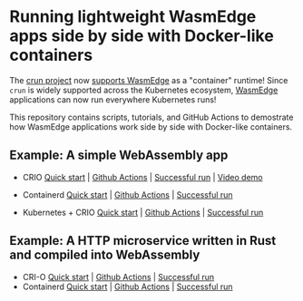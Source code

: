 # Running lightweight WasmEdge apps side by side with Docker-like containers

The [crun project](https://github.com/containers/crun) now [supports WasmEdge](https://github.com/containers/crun/pull/774/commits/825108e0be3e8de55040f3690c4c2bc2ae7add0f) as a "container" runtime! 
Since `crun` is widely supported across the Kubernetes ecosystem, [WasmEdge](https://github.com/WasmEdge/WasmEdge) applications can now run
everywhere Kubernetes runs!

This repository contains scripts, tutorials, and GitHub Actions to demostrate
how WasmEdge applications work side by side with Docker-like containers.

## Example: A simple WebAssembly app

* CRIO [Quick start](crio/README.md) | [Github Actions](.github/workflows/crio.yml) | [Successful run](https://github.com/second-state/wasmedge-containers-examples/runs/4317457300?check_suite_focus=true#step:4:37) | [Video demo](https://youtu.be/BlLCcAH6Hqo)

* Containerd [Quick start](containerd/README.md) | [Github Actions](.github/workflows/containerd.yml) | [Successful run](https://github.com/second-state/wasmedge-containers-examples/runs/4321868699?check_suite_focus=true#step:4:63) 

* Kubernetes + CRIO [Quick start](kubernetes/README.md) | [Github Actions](.github/workflows/kubernetes.yml) | [Successful run](https://github.com/second-state/wasmedge-containers-examples/runs/4317457304?check_suite_focus=true#step:6:2999)

## Example: A HTTP microservice written in Rust and compiled into WebAssembly

* CRI-O [Quick start](crio/http_server/README.md) | [Github Actions](.github/workflows/crio-server.yml) | [Successful run](https://github.com/second-state/wasmedge-containers-examples/runs/4317457313?check_suite_focus=true#step:4:54)
* Containerd [Quick start](containerd/http_server/README.md) | [Github Actions](.github/workflows/containerd-server.yml) | [Successful run](https://github.com/second-state/wasmedge-containers-examples/runs/4328916842?check_suite_focus=true#step:4:86)

